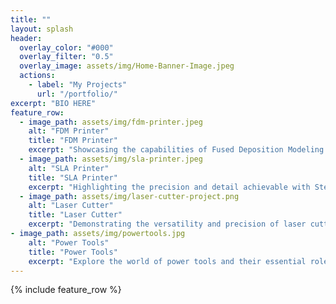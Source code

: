 ```yaml
---	
title: ""	
layout: splash
header:
  overlay_color: "#000"
  overlay_filter: "0.5"
  overlay_image: assets/img/Home-Banner-Image.jpeg
  actions:
    - label: "My Projects"
      url: "/portfolio/"
excerpt: "BIO HERE"
feature_row:
  - image_path: assets/img/fdm-printer.jpeg
    alt: "FDM Printer"
    title: "FDM Printer"
    excerpt: "Showcasing the capabilities of Fused Deposition Modeling (FDM) for creating durable and complex parts."
  - image_path: assets/img/sla-printer.jpeg
    alt: "SLA Printer"
    title: "SLA Printer"
    excerpt: "Highlighting the precision and detail achievable with Stereolithography (SLA) 3D printing technology."
  - image_path: assets/img/laser-cutter-project.png
    alt: "Laser Cutter"
    title: "Laser Cutter"
    excerpt: "Demonstrating the versatility and precision of laser cutting for both prototyping and production."
- image_path: assets/img/powertools.jpg
    alt: "Power Tools"
    title: "Power Tools"
    excerpt: "Explore the world of power tools and their essential role in crafting, construction, and DIY projects."
---
```


{% include feature_row %}